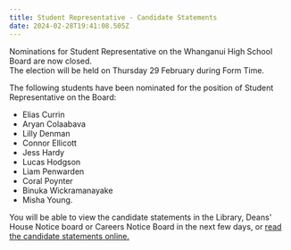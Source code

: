 ```yaml
---
title: Student Representative - Candidate Statements
date: 2024-02-28T19:41:08.505Z
---
```

Nominations for Student Representative on the Whanganui High School Board are now closed.  
The election will be held on Thursday 29 February during Form Time.  

The following students have been nominated for the position of Student Representative on the Board:  
- Elias Currin
- Aryan Colaabava
- Lilly Denman
- Connor Ellicott
- Jess Hardy
- Lucas Hodgson
- Liam Penwarden
- Coral Poynter
- Binuka Wickramanayake
- Misha Young.  

You will be able to view the candidate statements in the Library, Deans' House Notice board or Careers Notice Board in the next few days, or [read the candidate statements online.](https://res.cloudinary.com/whanganuihigh/image/upload/v1708378761/Events/Candidate_Statements_2024.pdf)